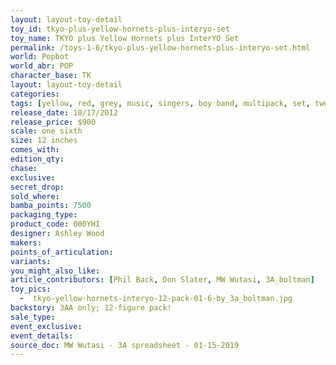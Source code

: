 ```yaml
---
layout: layout-toy-detail 
toy_id: tkyo-plus-yellow-hornets-plus-interyo-set
toy_name: TKYO plus Yellow Hornets plus InterYO Set
permalink: /toys-1-6/tkyo-plus-yellow-hornets-plus-interyo-set.html
world: Popbot
world_abr: POP
character_base: TK
layout: layout-toy-detail
categories: 
tags: [yellow, red, grey, music, singers, boy band, multipack, set, twelve, 12-pack]
release_date: 10/17/2012
release_price: $900 
scale: one sixth
size: 12 inches
comes_with: 
edition_qty: 
chase: 
exclusive: 
secret_drop: 
sold_where: 
bamba_points: 7500
packaging_type: 
product_code: 000YHI
designer: Ashley Wood
makers: 
points_of_articulation: 
variants: 
you_might_also_like: 
article_contributors: [Phil Back, Don Slater, MW Wutasi, 3A_boltman]
toy_pics: 
  -  tkyo-yellow-hornets-interyo-12-pack-01-6-by_3a_boltman.jpg
backstory: 3AA only; 12-figure pack!
sale_type: 
event_exclusive: 
event_details: 
source_doc: MW Wutasi - 3A spreadsheet - 01-15-2019
---
```

